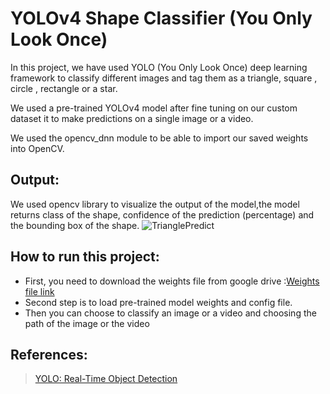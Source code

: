 YOLOv4 Shape Classifier (You Only Look Once) 
==================

In this project, we have used YOLO (You Only Look Once) deep learning framework to classify different images and tag them as a triangle, square , circle , rectangle or a star.

We used a pre-trained YOLOv4 model after fine tuning on our custom dataset it to make predictions on a single image or a video.

We used the opencv_dnn module to be able to import our saved weights into OpenCV.

## Output:
We used opencv library to visualize the output of the model,the model returns class of the shape, confidence of the prediction (percentage) and the bounding box of the shape.
![TrianglePredict](TrianglePredict.gif) 

## How to run this project:
- First, you need to download the weights file from google drive :[Weights file link](https://drive.google.com/drive/folders/1I_WlLuXCIbyRgo_OZTUBEA1m01-7A5xI?usp=sharing)
- Second step is to load pre-trained model weights and config file.
- Then you can choose to classify an image or a video and choosing the path of the image or the video

## References:
>[YOLO: Real-Time Object Detection](https://github.com/AlexeyAB/darknet)